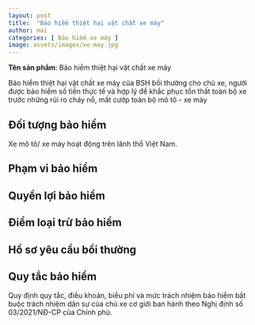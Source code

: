 ```yaml
---
layout: post
title:  "Bảo hiểm thiệt hại vật chất xe máy"
author: mai
categories: [ Bảo hiểm xe máy ]
image: assets/images/xe-may.jpg
---
```

**Tên sản phẩm**: Bảo hiểm thiệt hại vật chất xe máy

Bảo hiểm thiệt hại vật chất xe máy của BSH bồi thường cho chủ xe, người được bảo hiểm số tiền thực tế và hợp lý để khắc phục tổn thất toàn bộ xe trước những rủi ro cháy nổ, mất cướp toàn bộ mô tô - xe máy

## Đối tượng bảo hiểm

Xe mô tô/ xe máy hoạt động trên lãnh thổ Việt Nam.

## Phạm vi bảo hiểm


## Quyền lợi bảo hiểm



## Điểm loại trừ bảo hiểm



## Hồ sơ yêu cầu bồi thường


## Quy tắc bảo hiểm

Quy định quy tắc, điều khoản, biểu phí và mức trách nhiệm bảo hiểm bắt buộc trách nhiệm dân sự của chủ xe cơ giới ban hành theo Nghị định số 03/2021/NĐ-CP của Chính phủ.